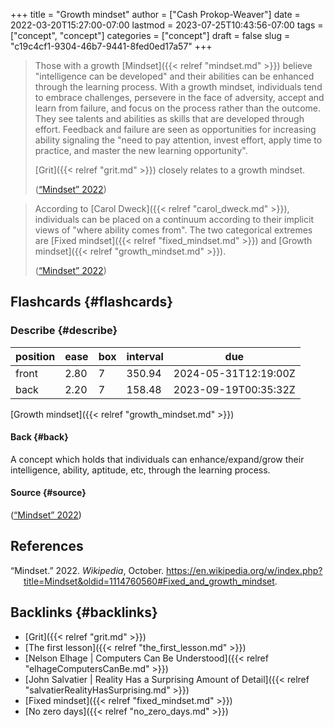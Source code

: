 +++
title = "Growth mindset"
author = ["Cash Prokop-Weaver"]
date = 2022-03-20T15:27:00-07:00
lastmod = 2023-07-25T10:43:56-07:00
tags = ["concept", "concept"]
categories = ["concept"]
draft = false
slug = "c19c4cf1-9304-46b7-9441-8fed0ed17a57"
+++

> Those with a growth [Mindset]({{< relref "mindset.md" >}}) believe "intelligence can be developed" and their abilities can be enhanced through the learning process. With a growth mindset, individuals tend to embrace challenges, persevere in the face of adversity, accept and learn from failure, and focus on the process rather than the outcome. They see talents and abilities as skills that are developed through effort. Feedback and failure are seen as opportunities for increasing ability signaling the "need to pay attention, invest effort, apply time to practice, and master the new learning opportunity".
>
> [Grit]({{< relref "grit.md" >}}) closely relates to a growth mindset.
>
> (<a href="#citeproc_bib_item_1">“Mindset” 2022</a>)

<!--quoteend-->

> According to [Carol Dweck]({{< relref "carol_dweck.md" >}}), individuals can be placed on a continuum according to their implicit views of "where ability comes from". The two categorical extremes are [Fixed mindset]({{< relref "fixed_mindset.md" >}}) and [Growth mindset]({{< relref "growth_mindset.md" >}}).
>
> (<a href="#citeproc_bib_item_1">“Mindset” 2022</a>)


## Flashcards {#flashcards}


### Describe {#describe}

| position | ease | box | interval | due                  |
|----------|------|-----|----------|----------------------|
| front    | 2.80 | 7   | 350.94   | 2024-05-31T12:19:00Z |
| back     | 2.20 | 7   | 158.48   | 2023-09-19T00:35:32Z |

[Growth mindset]({{< relref "growth_mindset.md" >}})


#### Back {#back}

A concept which holds that individuals can enhance/expand/grow their intelligence, ability, aptitude, etc, through the learning process.


#### Source {#source}

(<a href="#citeproc_bib_item_1">“Mindset” 2022</a>)

## References

<style>.csl-entry{text-indent: -1.5em; margin-left: 1.5em;}</style><div class="csl-bib-body">
  <div class="csl-entry"><a id="citeproc_bib_item_1"></a>“Mindset.” 2022. <i>Wikipedia</i>, October. <a href="https://en.wikipedia.org/w/index.php?title=Mindset&oldid=1114760560#Fixed_and_growth_mindset">https://en.wikipedia.org/w/index.php?title=Mindset&#38;oldid=1114760560#Fixed_and_growth_mindset</a>.</div>
</div>


## Backlinks {#backlinks}

-   [Grit]({{< relref "grit.md" >}})
-   [The first lesson]({{< relref "the_first_lesson.md" >}})
-   [Nelson Elhage | Computers Can Be Understood]({{< relref "elhageComputersCanBe.md" >}})
-   [John Salvatier | Reality Has a Surprising Amount of Detail]({{< relref "salvatierRealityHasSurprising.md" >}})
-   [Fixed mindset]({{< relref "fixed_mindset.md" >}})
-   [No zero days]({{< relref "no_zero_days.md" >}})

